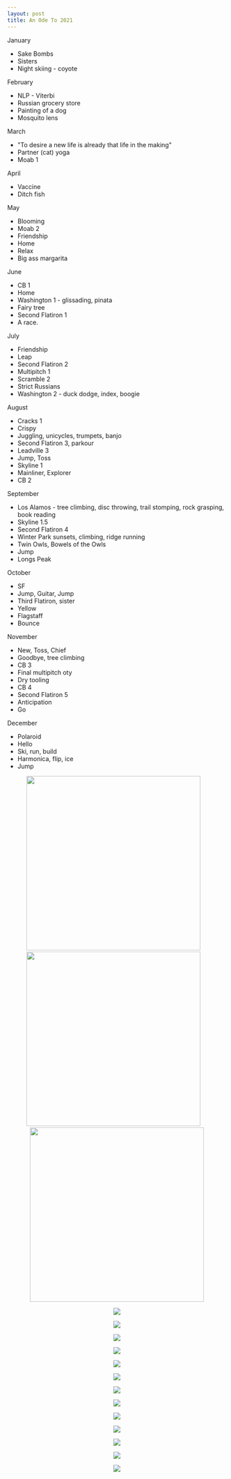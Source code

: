 ```yaml
---
layout: post
title: An Ode To 2021
---
```


January
- Sake Bombs
- Sisters
- Night skiing - coyote

February
- NLP - Viterbi
- Russian grocery store
- Painting of a dog
- Mosquito lens

March
- "To desire a new life is already that life in the making"
- Partner (cat) yoga
- Moab 1

April
- Vaccine
- Ditch fish

May
- Blooming
- Moab 2
- Friendship
- Home
- Relax
- Big ass margarita

June
- CB 1
- Home
- Washington 1 - glissading, pinata
- Fairy tree
- Second Flatiron 1
- A race.

July
- Friendship
- Leap
- Second Flatiron 2
- Multipitch 1
- Scramble 2
- Strict Russians
- Washington 2 - duck dodge, index, boogie

August
- Cracks 1
- Crispy
- Juggling, unicycles, trumpets, banjo
- Second Flatiron 3, parkour
- Leadville 3
- Jump, Toss
- Skyline 1
- Mainliner, Explorer
- CB 2

September
- Los Alamos - tree climbing, disc throwing, trail stomping, rock grasping, book reading
- Skyline 1.5
- Second Flatiron 4
- Winter Park sunsets, climbing, ridge running
- Twin Owls, Bowels of the Owls
- Jump
- Longs Peak

October
- SF
- Jump, Guitar, Jump
- Third Flatiron, sister
- Yellow
- Flagstaff
- Bounce

November
- New, Toss, Chief
- Goodbye, tree climbing
- CB 3
- Final multipitch oty
- Dry tooling
- CB 4
- Second Flatiron 5
- Anticipation
- Go

December
- Polaroid
- Hello
- Ski, run, build
- Harmonica, flip, ice
- Jump

<p align="center"><img src="{{ site.baseurl }}/images/nightski.jpg" width="400">&nbsp;&nbsp;&nbsp;&nbsp;<img src="{{ site.baseurl }}/images/snacks.jpg" width="400">&nbsp;&nbsp;&nbsp;&nbsp;<img src="{{ site.baseurl }}/images/moab1.jpg" width="400"></p>
<p align="center"><img src="{{ site.baseurl }}/images/moab2.jpg"></p>
<p align="center"><img src="{{ site.baseurl }}/images/KP.jpg"></p>
<p align="center"><img src="{{ site.baseurl }}/images/CB1.jpg"></p>
<p align="center"><img src="{{ site.baseurl }}/images/sky2.jpg"></p>
<p align="center"><img src="{{ site.baseurl }}/images/Second.jpg"></p>
<p align="center"><img src="{{ site.baseurl }}/images/duck.jpg"></p>
<p align="center"><img src="{{ site.baseurl }}/images/rope.jpg"></p>
<p align="center"><img src="{{ site.baseurl }}/images/third.jpg"></p>
<p align="center"><img src="{{ site.baseurl }}/images/l100.jpg"></p>
<p align="center"><img src="{{ site.baseurl }}/images/turkey.jpg"></p>
<p align="center"><img src="{{ site.baseurl }}/images/enchanted.jpg"></p>
<p align="center"><img src="{{ site.baseurl }}/images/J_LP.jpg"></p>
<p align="center"><img src="{{ site.baseurl }}/images/fly.jpg"></p>

